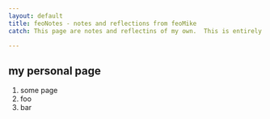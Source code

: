 ```yaml
---
layout: default
title: feoNotes - notes and reflections from feoMike
catch: This page are notes and reflectins of my own.  This is entirely a work of my own and not in any way associated with my employer.

--- 
```

my personal page
----------------

1) some page
2) foo
3) bar
